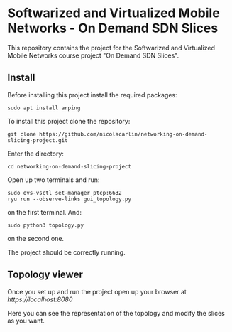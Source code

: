 # Softwarized and Virtualized Mobile Networks - On Demand SDN Slices

This repository contains the project for the Softwarized and Virtualized Mobile Networks course project "On Demand SDN Slices".

## Install

Before installing this project install the required packages:

```
sudo apt install arping
```

To install this project clone the repository:

```
git clone https://github.com/nicolacarlin/networking-on-demand-slicing-project.git
```

Enter the directory:

```
cd networking-on-demand-slicing-project
```

Open up two terminals and run:

```
sudo ovs-vsctl set-manager ptcp:6632
ryu run --observe-links gui_topology.py
```
on the first terminal.
And:

```
sudo python3 topology.py
```
on the second one.

The project should be correctly running.

## Topology viewer

Once you set up and run the project open up your browser at _https://localhost:8080_

Here you can see the representation of the topology and modify the slices as you want.
